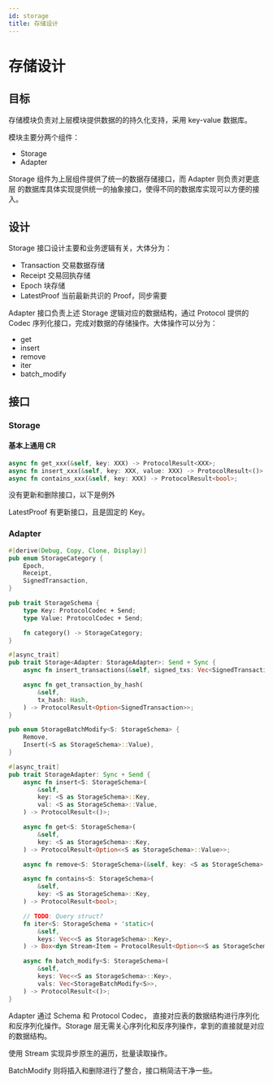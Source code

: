 ```yaml
---
id: storage
title: 存储设计
---
```


# 存储设计

## 目标

存储模块负责对上层模块提供数据的的持久化支持，采用 key-value 数据库。

模块主要分两个组件：

- Storage
- Adapter

Storage 组件为上层组件提供了统一的数据存储接口，而 Adapter 则负责对更底层
的数据库具体实现提供统一的抽象接口，使得不同的数据库实现可以方便的接入。

## 设计

Storage 接口设计主要和业务逻辑有关，大体分为：

- Transaction 交易数据存储
- Receipt 交易回执存储
- Epoch 块存储
- LatestProof 当前最新共识的 Proof，同步需要

Adapter 接口负责上述 Storage 逻辑对应的数据结构，通过 Protocol 提供的
Codec 序列化接口，完成对数据的存储操作。大体操作可以分为：

- get
- insert
- remove
- iter
- batch_modify

## 接口

### Storage

#### 基本上通用 CR

```rust
async fn get_xxx(&self, key: XXX) -> ProtocolResult<XXX>;
async fn insert_xxx(&self, key: XXX, value: XXX) -> ProtocolResult<()>;
async fn contains_xxx(&self, key: XXX) -> ProtocolResult<bool>;
```

没有更新和删除接口，以下是例外

LatestProof 有更新接口，且是固定的 Key。

### Adapter

```rust
#[derive(Debug, Copy, Clone, Display)]
pub enum StorageCategory {
    Epoch,
    Receipt,
    SignedTransaction,
}

pub trait StorageSchema {
    type Key: ProtocolCodec + Send;
    type Value: ProtocolCodec + Send;

    fn category() -> StorageCategory;
}

#[async_trait]
pub trait Storage<Adapter: StorageAdapter>: Send + Sync {
    async fn insert_transactions(&self, signed_txs: Vec<SignedTransaction>) -> ProtocolResult<()>;

    async fn get_transaction_by_hash(
        &self,
        tx_hash: Hash,
    ) -> ProtocolResult<Option<SignedTransaction>>;
}

pub enum StorageBatchModify<S: StorageSchema> {
    Remove,
    Insert(<S as StorageSchema>::Value),
}

#[async_trait]
pub trait StorageAdapter: Sync + Send {
    async fn insert<S: StorageSchema>(
        &self,
        key: <S as StorageSchema>::Key,
        val: <S as StorageSchema>::Value,
    ) -> ProtocolResult<()>;

    async fn get<S: StorageSchema>(
        &self,
        key: <S as StorageSchema>::Key,
    ) -> ProtocolResult<Option<<S as StorageSchema>::Value>>;

    async fn remove<S: StorageSchema>(&self, key: <S as StorageSchema>::Key) -> ProtocolResult<()>;

    async fn contains<S: StorageSchema>(
        &self,
        key: <S as StorageSchema>::Key,
    ) -> ProtocolResult<bool>;

    // TODO: Query struct?
    fn iter<S: StorageSchema + 'static>(
        &self,
        keys: Vec<<S as StorageSchema>::Key>,
    ) -> Box<dyn Stream<Item = ProtocolResult<Option<<S as StorageSchema>::Value>>>>;

    async fn batch_modify<S: StorageSchema>(
        &self,
        keys: Vec<<S as StorageSchema>::Key>,
        vals: Vec<StorageBatchModify<S>>,
    ) -> ProtocolResult<()>;
}
```

Adapter 通过 Schema 和 Protocol Codec， 直接对应表的数据结构进行序列化和反序列化操作。Storage 层无需关心序列化和反序列操作，拿到的直接就是对应的数据结构。

使用 Stream 实现异步原生的遍历，批量读取操作。

BatchModify 则将插入和删除进行了整合，接口稍简洁干净一些。
